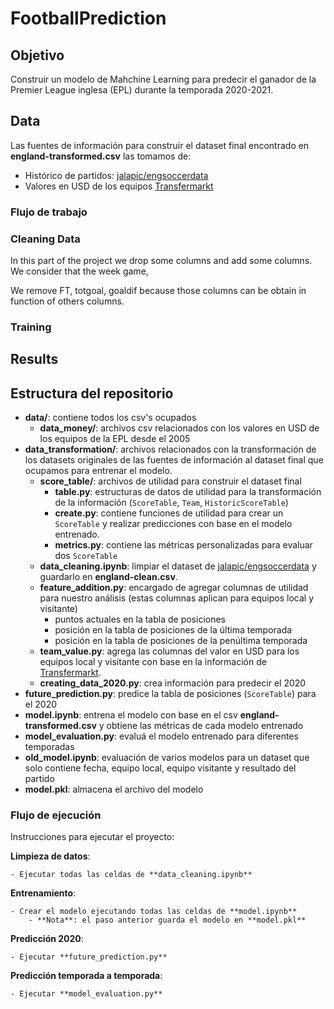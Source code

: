 # FootballPrediction

## Objetivo

Construir un modelo de Mahchine Learning para predecir el ganador de la Premier League inglesa (EPL) durante la temporada 2020-2021.

## Data

Las fuentes de información para construir el dataset final encontrado en **england-transformed.csv** las tomamos de: 
- Histórico de partidos: [jalapic/engsoccerdata](https://github.com/jalapic/engsoccerdata)  
- Valores en USD de los equipos [Transfermarkt](www.transfermarkt.com)

### Flujo de trabajo

### Cleaning Data
In this part of the project we drop some columns and add some columns. We consider that the week game,  

We remove FT, totgoal, goaldif because those columns can be obtain in function of others columns.

### Training

## Results

## Estructura del repositorio

- **data/**: contiene todos los csv's ocupados
    - **data_money/**: archivos csv relacionados con los valores en USD de los equipos de la EPL desde el 2005
- **data_transformation/**: archivos relacionados con la transformación de los datasets originales de las fuentes de información al dataset final que ocupamos para entrenar el modelo. 
    - **score_table/**: archivos de utilidad para construir el dataset final
        - **table.py**: estructuras de datos de utilidad para la transformación de la información (```ScoreTable```, ```Team```, ```HistoricScoreTable```)
        - **create.py**: contiene funciones de utilidad para crear un ```ScoreTable``` y realizar predicciones con base en el modelo entrenado. 
        - **metrics.py**: contiene las métricas personalizadas para evaluar dos ```ScoreTable```
    - **data_cleaning.ipynb**: limpiar el dataset de [jalapic/engsoccerdata](https://github.com/jalapic/engsoccerdata) y guardarlo en **england-clean.csv**. 
    - **feature_addition.py**: encargado de agregar columnas de utilidad para nuestro análisis (estas columnas aplican para equipos local y visitante)
        - puntos actuales en la tabla de posiciones
        - posición en la tabla de posiciones de la última temporada
        - posición en la tabla de posiciones de la penúltima temporada
    - **team_value.py**: agrega las columnas del valor en USD para los equipos local y visitante con base en la información de [Transfermarkt](www.transfermarkt.com).
    - **creating_data_2020.py**: crea información para predecir el 2020
- **future_prediction.py**: predice la tabla de posiciones (```ScoreTable```) para el 2020
- **model.ipynb**: entrena el modelo con base en el csv **england-transformed.csv** y obtiene las métricas de cada modelo entrenado
- **model_evaluation.py**: evaluá el modelo entrenado para diferentes temporadas
- **old_model.ipynb**: evaluación de varios modelos para un dataset que solo contiene fecha, equipo local, equipo visitante y resultado del partido
- **model.pkl**: almacena el archivo del modelo

### Flujo de ejecución
Instrucciones para ejecutar el proyecto: 

**Limpieza de datos**:

    - Ejecutar todas las celdas de **data_cleaning.ipynb**

**Entrenamiento**:

    - Crear el modelo ejecutando todas las celdas de **model.ipynb**
        - **Nota**: el paso anterior guarda el modelo en **model.pkl**

**Predicción 2020**:

    - Ejecutar **future_prediction.py**

**Predicción temporada a temporada**:

    - Ejecutar **model_evaluation.py**
